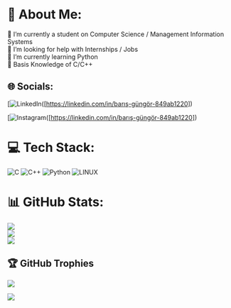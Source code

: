 # 💫 About Me:
🔭 I’m currently a student on Computer Science / Management Information Systems<br>🤝 I’m looking for help with Internships / Jobs<br>🌱 I’m currently learning Python<br>💬 Basis Knowledge of C/C++


## 🌐 Socials:
[![LinkedIn]([https://img.shields.io/badge/LinkedIn-%230077B5.svg?logo=linkedin&logoColor=white])([https://linkedin.com/in/barış-güngör-849ab1220]) 

[![Instagram]([https://img.shields.io/badge/LinkedIn-%230077B5.svg?logo=linkedin&logoColor=white])([https://linkedin.com/in/barış-güngör-849ab1220])

# 💻 Tech Stack:
![C](https://img.shields.io/badge/c-%2300599C.svg?style=for-the-badge&logo=c&logoColor=white) 
![C++](https://img.shields.io/badge/c++-%2300599C.svg?style=for-the-badge&logo=c%2B%2B&logoColor=white) 
![Python](https://img.shields.io/badge/python-3670A0?style=for-the-badge&logo=python&logoColor=ffdd54) 
![LINUX](https://img.shields.io/badge/Linux-FCC624?style=for-the-badge&logo=linux&logoColor=black)

# 📊 GitHub Stats:
![](https://github-readme-stats.vercel.app/api?username=barisgungor10&theme=dark&hide_border=false&include_all_commits=false&count_private=false)<br/>
![](https://github-readme-streak-stats.herokuapp.com/?user=barisgungor10&theme=dark&hide_border=false)<br/>
![](https://github-readme-stats.vercel.app/api/top-langs/?username=barisgungor10&theme=dark&hide_border=false&include_all_commits=false&count_private=false&layout=compact)

## 🏆 GitHub Trophies
![](https://github-profile-trophy.vercel.app/?username=barisgungor10&theme=radical&no-frame=false&no-bg=true&margin-w=4)

[![](https://visitcount.itsvg.in/api?id=barisgungor10&icon=3&color=12)](https://visitcount.itsvg.in)

<!-- Proudly created with GPRM ( https://gprm.itsvg.in ) -->
